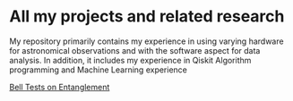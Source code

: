 # All my projects and related research
My repository primarily contains my experience in using varying hardware for astronomical observations and with the software aspect for data analysis. In addition, it includes my experience in Qiskit Algorithm programming and Machine Learning experience

[Bell Tests on Entanglement](https://shashank95.github.io/shashank95/Entanglement/Entangled_Photons_and_Bell_State_Inequality.pdf)


